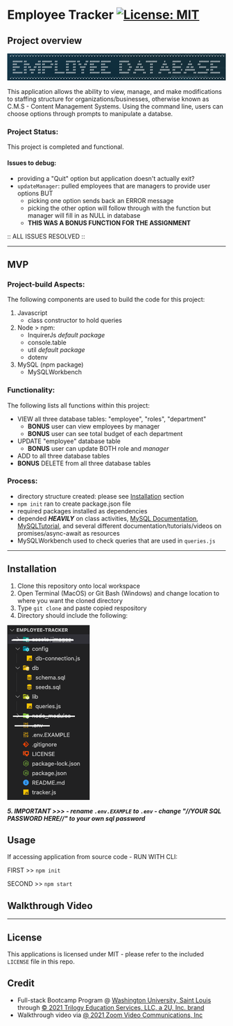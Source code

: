 # Employee Tracker  [![License: MIT](https://img.shields.io/badge/License-MIT-yellow.svg)](https://opensource.org/licenses/MIT)

## Project overview

![Employee Database](./assets/images/app-banner.png)

This application allows the ability to view, manage, and make modifications to staffing structure for organizations/businesses, otherwise known as C.M.S - Content Management Systems. Using the command line, users can choose options through prompts to manipulate a databse.

### Project Status:

This project is completed and functional.

#### Issues to debug:
* providing a "Quit" option but application doesn't actually exit?
* `updateManager`: pulled employees that are managers to provide user options BUT
    - picking one option sends back an ERROR message
    - picking the other option will follow through with the function but manager will fill in as NULL in database
    - **THIS WAS A BONUS FUNCTION FOR THE ASSIGNMENT**

:: ALL ISSUES RESOLVED ::

****

## MVP

### Project-build Aspects:

The following components are used to build the code for this project:

1. Javascript
    * class constructor to hold queries
2. Node > npm:
    * InquirerJs *default package*
    * console.table
    * util *default package*
    * dotenv
3. MySQL (npm package)
    * MySQLWorkbench

### Functionality:

The following lists all functions within this project:

* VIEW all three database tables: "employee", "roles", "department"
    - **BONUS** user can view employees by manager
    - **BONUS** user can see total budget of each department
* UPDATE "employee" database table
    - **BONUS** user can update BOTH role and *manager*
* ADD to all three database tables
* **BONUS** DELETE from all three database tables

### Process:
* directory structure created: please see [Installation](#Installation) section
* `npm init` ran to create package.json file
* required packages installed as dependencies
* depended ***HEAVILY*** on class activities, [MySQL Documentation](https://dev.mysql.com/doc/refman/8.0/en/), [MySQLTutorial](https://www.mysqltutorial.org/basic-mysql-tutorial.aspx), and several different documentation/tutorials/videos on promises/async-await as resources
* MySQLWorkbench used to check queries that are used in `queries.js`

****

## Installation

1. Clone this repository onto local workspace
2. Open Terminal (MacOS) or Git Bash (Windows) and change location to where you want the cloned directory
3. Type `git clone` and paste copied respository
4. Directory should include the following:

![Directory Structure:](./assets/images/directory-structure.png)

***5. IMPORTANT >>>
    - rename `.env.EXAMPLE` to `.env`
    - change "//YOUR SQL PASSWORD HERE//" to your own sql password***

## Usage

If accessing application from source code - RUN WITH CLI:

FIRST >>  `npm init`

SECOND >> `npm start`

## Walkthrough Video



****

## License

This applications is licensed under MIT - please refer to the included `LICENSE` file in this repo.

## Credit

* Full-stack Bootcamp Program @ [Washington University, Saint Louis](https://bootcamp.tlcenter.wustl.edu/) through [© 2021 Trilogy Education Services, LLC, a 2U, Inc. brand](https://www.trilogyed.com/)
* Walkthrough video via [@ 2021 Zoom Video Communications, Inc](https://zoom.us/)